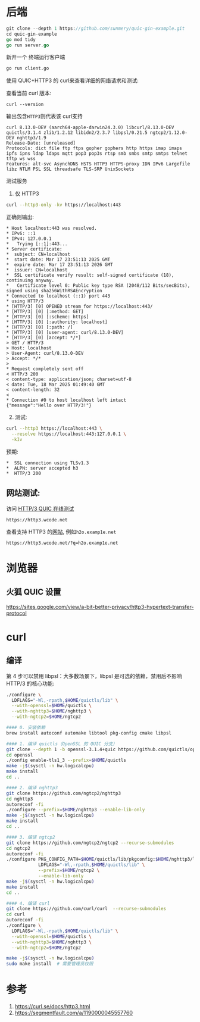 # 后端

```go
git clone --depth 1 https://github.com/sunmery/quic-gin-example.git
cd quic-gin-example
go mod tidy
go run server.go
```

新开一个 终端运行客户端

```bash
go run client.go
```

使用 QUIC+HTTP3 的 curl来查看详细的网络请求和测试:

查看当前 curl 版本:

```
curl --version
```

输出包含`HTTP3`则代表该 curl支持

```
curl 8.13.0-DEV (aarch64-apple-darwin24.3.0) libcurl/8.13.0-DEV quictls/3.1.4 zlib/1.2.12 libidn2/2.3.7 libpsl/0.21.5 ngtcp2/1.12.0-DEV nghttp3/1.9
Release-Date: [unreleased]
Protocols: dict file ftp ftps gopher gophers http https imap imaps ipfs ipns ldap ldaps mqtt pop3 pop3s rtsp smb smbs smtp smtps telnet tftp ws wss
Features: alt-svc AsynchDNS HSTS HTTP3 HTTPS-proxy IDN IPv6 Largefile libz NTLM PSL SSL threadsafe TLS-SRP UnixSockets
```

测试服务

1. 仅 HTTP3

```bash
curl --http3-only -kv https://localhost:443
```

正确则输出:

```
* Host localhost:443 was resolved.
* IPv6: ::1
* IPv4: 127.0.0.1
*   Trying [::1]:443...
* Server certificate:
*  subject: CN=localhost
*  start date: Mar 17 23:51:13 2025 GMT
*  expire date: Mar 17 23:51:13 2026 GMT
*  issuer: CN=localhost
*  SSL certificate verify result: self-signed certificate (18), continuing anyway.
*   Certificate level 0: Public key type RSA (2048/112 Bits/secBits), signed using sha256WithRSAEncryption
* Connected to localhost (::1) port 443
* using HTTP/3
* [HTTP/3] [0] OPENED stream for https://localhost:443/
* [HTTP/3] [0] [:method: GET]
* [HTTP/3] [0] [:scheme: https]
* [HTTP/3] [0] [:authority: localhost]
* [HTTP/3] [0] [:path: /]
* [HTTP/3] [0] [user-agent: curl/8.13.0-DEV]
* [HTTP/3] [0] [accept: */*]
> GET / HTTP/3
> Host: localhost
> User-Agent: curl/8.13.0-DEV
> Accept: */*
> 
* Request completely sent off
< HTTP/3 200 
< content-type: application/json; charset=utf-8
< date: Tue, 18 Mar 2025 01:49:40 GMT
< content-length: 32
< 
* Connection #0 to host localhost left intact
{"message":"Hello over HTTP/3!"}                              
```

2. 测试:

```bash
curl --http3 https://localhost:443 \
  --resolve https://localhost:443:127.0.0.1 \
  -kIv
```

预期:

```
*  SSL connection using TLSv1.3
*  ALPN: server accepted h3
*  HTTP/3 200
```

## 网站测试:

访问 [HTTP/3 QUIC 在线测试](https://http3.wcode.net)

```
https://http3.wcode.net
```

查看支持 HTTP3 的[网站]( https://bagder.github.io/HTTP3-test/), 例如`h2o.examp1e.net`

```
https://http3.wcode.net/?q=h2o.examp1e.net
```

# 浏览器

## 火狐 QUIC 设置

https://sites.google.com/view/a-bit-better-privacy/http3-hypertext-transfer-protocol

# curl

## 编译

第 4 步可以禁用 libpsl：大多数场景下，libpsl 是可选的依赖，禁用后不影响 HTTP/3 的核心功能:

```bash
./configure \
  LDFLAGS="-Wl,-rpath,$HOME/quictls/lib" \
  --with-openssl=$HOME/quictls \
  --with-nghttp3=$HOME/nghttp3 \
  --with-ngtcp2=$HOME/ngtcp2
```

```bash
#### 0. 安装依赖
brew install autoconf automake libtool pkg-config cmake libpsl

#### 1. 编译 quictls（OpenSSL 的 QUIC 分支）
git clone --depth 1 -b openssl-3.1.4+quic https://github.com/quictls/openssl
cd openssl
./config enable-tls1_3 --prefix=$HOME/quictls
make -j$(sysctl -n hw.logicalcpu)
make install
cd ..

#### 2. 编译 nghttp3
git clone https://github.com/ngtcp2/nghttp3
cd nghttp3
autoreconf -fi
./configure --prefix=$HOME/nghttp3 --enable-lib-only
make -j$(sysctl -n hw.logicalcpu)
make install
cd ..

#### 3. 编译 ngtcp2
git clone https://github.com/ngtcp2/ngtcp2 --recurse-submodules
cd ngtcp2
autoreconf -fi
./configure PKG_CONFIG_PATH=$HOME/quictls/lib/pkgconfig:$HOME/nghttp3/lib/pkgconfig \
            LDFLAGS="-Wl,-rpath,$HOME/quictls/lib" \
            --prefix=$HOME/ngtcp2 \
            --enable-lib-only
make -j$(sysctl -n hw.logicalcpu)
make install
cd ..

#### 4. 编译 curl
git clone https://github.com/curl/curl  --recurse-submodules
cd curl
autoreconf -fi
./configure \
  LDFLAGS="-Wl,-rpath,$HOME/quictls/lib" \
  --with-openssl=$HOME/quictls \
  --with-nghttp3=$HOME/nghttp3 \
  --with-ngtcp2=$HOME/ngtcp2

make -j$(sysctl -n hw.logicalcpu)
sudo make install  # 需要管理员权限
```

# 参考

1. https://curl.se/docs/http3.html
2. https://segmentfault.com/a/1190000045557760

